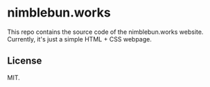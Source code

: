 # nimblebun.works

This repo contains the source code of the nimblebun.works website. Currently,
it's just a simple HTML + CSS webpage.

## License

MIT.
